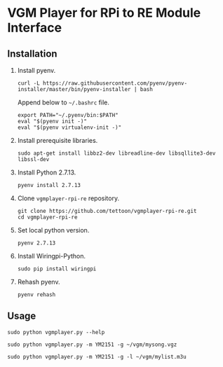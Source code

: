 # VGM Player for RPi to RE Module Interface

## Installation

1. Install pyenv.
   ```
   curl -L https://raw.githubusercontent.com/pyenv/pyenv-installer/master/bin/pyenv-installer | bash
   ```
   Append below to `~/.bashrc` file.
   ```
   export PATH="~/.pyenv/bin:$PATH"
   eval "$(pyenv init -)"
   eval "$(pyenv virtualenv-init -)"
   ```

1. Install prerequisite libraries.
   ```
   sudo apt-get install libbz2-dev libreadline-dev libsqllite3-dev libssl-dev
   ```

1. Install Python 2.7.13.
   ```
   pyenv install 2.7.13
   ```

1. Clone `vgmplayer-rpi-re` repository.
   ```
   git clone https://github.com/tettoon/vgmplayer-rpi-re.git
   cd vgmplayer-rpi-re
   ```

1. Set local python version.
   ```
   pyenv 2.7.13
   ```

1. Install Wiringpi-Python.
   ```
   sudo pip install wiringpi
   ```

1. Rehash pyenv.
   ```
   pyenv rehash
   ```

## Usage
```
sudo python vgmplayer.py --help
```
```
sudo python vgmplayer.py -m YM2151 -g ~/vgm/mysong.vgz
```
```
sudo python vgmplayer.py -m YM2151 -g -l ~/vgm/mylist.m3u
```
